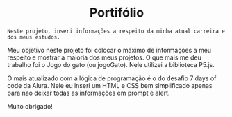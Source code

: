 <h1 align="center">Portifólio</h1>

`Neste projeto, inseri informações a respeito da minha atual carreira e dos meus estudos.`

Meu objetivo neste projeto foi colocar o máximo de informações a meu respeito e mostrar a maioria dos meus projetos. O que mais me deu trabalho foi o Jogo do gato (ou jogoGato). Nele utilizei a biblioteca P5.js.

O mais atualizado com a lógica de programação é o do desafio 7 days of code da Alura. Nele eu inseri um HTML e CSS bem simplificado apenas para nao deixar todas as informações em prompt e alert.

Muito obrigado!
